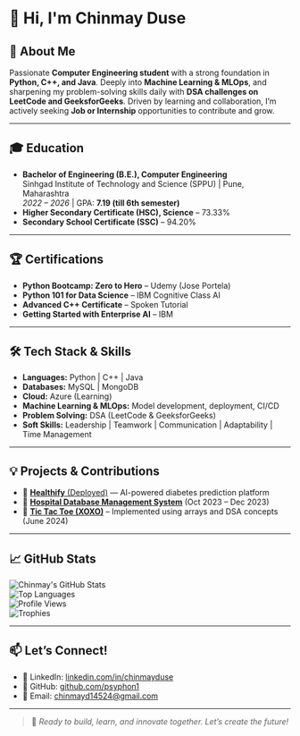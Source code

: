 # 👋 Hi, I'm Chinmay Duse

## 🚀 About Me
Passionate **Computer Engineering student** with a strong foundation in **Python, C++, and Java**. Deeply into **Machine Learning & MLOps**, and sharpening my problem-solving skills daily with **DSA challenges on LeetCode and GeeksforGeeks**. Driven by learning and collaboration, I’m actively seeking **Job or Internship** opportunities to contribute and grow.

---

## 🎓 Education
- **Bachelor of Engineering (B.E.), Computer Engineering**  
  Sinhgad Institute of Technology and Science (SPPU) | Pune, Maharashtra  
  *2022 – 2026* | GPA: **7.19 (till 6th semester)**
- **Higher Secondary Certificate (HSC), Science** – 73.33%  
- **Secondary School Certificate (SSC)** – 94.20%

---

## 🏆 Certifications
- **Python Bootcamp: Zero to Hero** – Udemy (Jose Portela)   
- **Python 101 for Data Science** – IBM Cognitive Class AI  
- **Advanced C++ Certificate** – Spoken Tutorial  
- **Getting Started with Enterprise AI** – IBM

---

## 🛠️ Tech Stack & Skills
- **Languages:** Python | C++ | Java  
- **Databases:** MySQL | MongoDB  
- **Cloud:** Azure (Learning)  
- **Machine Learning & MLOps:** Model development, deployment, CI/CD  
- **Problem Solving:** DSA (LeetCode & GeeksforGeeks)  
- **Soft Skills:** Leadership | Teamwork | Communication | Adaptability | Time Management

---

## 💡 Projects & Contributions
- 🔹 [**Healthify** (Deployed)](https://healthify-yzfn.onrender.com/) — AI-powered diabetes prediction platform  
- 🔹 [**Hospital Database Management System**](https://github.com/psyphon1/SE-Project--Hospital_DB) (Oct 2023 – Dec 2023)  
- 🔹 [**Tic Tac Toe (XOXO)**](https://github.com/psyphon1/tic-tac-toe) – Implemented using arrays and DSA concepts (June 2024)

---

## 📈 GitHub Stats  
![Chinmay's GitHub Stats](https://github-readme-stats.vercel.app/api?username=psyphon1&show_icons=true&theme=github_dark)  
![Top Languages](https://github-readme-stats.vercel.app/api/top-langs/?username=psyphon1&layout=compact&theme=github_dark)  
![Profile Views](https://komarev.com/ghpvc/?username=psyphon1&color=blue)  
![Trophies](https://github-profile-trophy.vercel.app/?username=psyphon1&theme=darkhub)

---

## 📫 Let’s Connect!
- 🔗 LinkedIn: [linkedin.com/in/chinmayduse](https://www.linkedin.com/in/chinmayduse/)  
- 🐙 GitHub: [github.com/psyphon1](https://github.com/psyphon1)  
- 📧 Email: [chinmayd14524@gmail.com](mailto:chinmayd14524@gmail.com)

---

> 🚀 *Ready to build, learn, and innovate together. Let’s create the future!*
